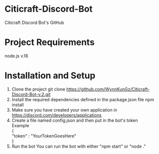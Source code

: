 # Citicraft-Discord-Bot
 Citicraft Discord Bot's GitHub
 # Project Requirements
 node.js v.16
# Installation and Setup
1. Clone the project
    git clone https://github.com/WynnKunGz/Citicraft-Discord-Bot-v.2.git
2. Install the required dependencies defined in the package.json file
    npm install
3. Make sure you have created your own application in https://discord.com/developers/applications
4. Create a file named config.json and then put in the bot's token\
    Example\
        {\
        "token" : "YourTokenGoesHere"\
        }
5. Run the bot 
    You can run the bot with either "npm start" or "node ."